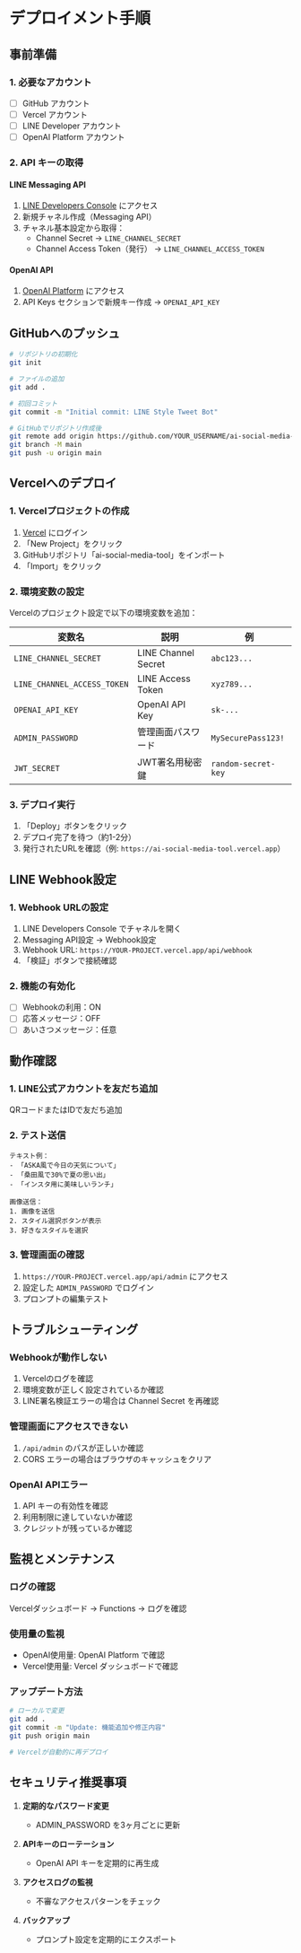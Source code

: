 # デプロイメント手順

## 事前準備

### 1. 必要なアカウント
- [ ] GitHub アカウント
- [ ] Vercel アカウント
- [ ] LINE Developer アカウント
- [ ] OpenAI Platform アカウント

### 2. API キーの取得

#### LINE Messaging API
1. [LINE Developers Console](https://developers.line.biz/console/) にアクセス
2. 新規チャネル作成（Messaging API）
3. チャネル基本設定から取得：
   - Channel Secret → `LINE_CHANNEL_SECRET`
   - Channel Access Token（発行） → `LINE_CHANNEL_ACCESS_TOKEN`

#### OpenAI API
1. [OpenAI Platform](https://platform.openai.com/) にアクセス
2. API Keys セクションで新規キー作成 → `OPENAI_API_KEY`

## GitHubへのプッシュ

```bash
# リポジトリの初期化
git init

# ファイルの追加
git add .

# 初回コミット
git commit -m "Initial commit: LINE Style Tweet Bot"

# GitHubでリポジトリ作成後
git remote add origin https://github.com/YOUR_USERNAME/ai-social-media-tool.git
git branch -M main
git push -u origin main
```

## Vercelへのデプロイ

### 1. Vercelプロジェクトの作成

1. [Vercel](https://vercel.com) にログイン
2. 「New Project」をクリック
3. GitHubリポジトリ「ai-social-media-tool」をインポート
4. 「Import」をクリック

### 2. 環境変数の設定

Vercelのプロジェクト設定で以下の環境変数を追加：

| 変数名 | 説明 | 例 |
|--------|------|-----|
| `LINE_CHANNEL_SECRET` | LINE Channel Secret | `abc123...` |
| `LINE_CHANNEL_ACCESS_TOKEN` | LINE Access Token | `xyz789...` |
| `OPENAI_API_KEY` | OpenAI API Key | `sk-...` |
| `ADMIN_PASSWORD` | 管理画面パスワード | `MySecurePass123!` |
| `JWT_SECRET` | JWT署名用秘密鍵 | `random-secret-key` |

### 3. デプロイ実行

1. 「Deploy」ボタンをクリック
2. デプロイ完了を待つ（約1-2分）
3. 発行されたURLを確認（例: `https://ai-social-media-tool.vercel.app`）

## LINE Webhook設定

### 1. Webhook URLの設定

1. LINE Developers Console でチャネルを開く
2. Messaging API設定 → Webhook設定
3. Webhook URL: `https://YOUR-PROJECT.vercel.app/api/webhook`
4. 「検証」ボタンで接続確認

### 2. 機能の有効化

- [ ] Webhookの利用：ON
- [ ] 応答メッセージ：OFF
- [ ] あいさつメッセージ：任意

## 動作確認

### 1. LINE公式アカウントを友だち追加

QRコードまたはIDで友だち追加

### 2. テスト送信

```
テキスト例：
- 「ASKA風で今日の天気について」
- 「桑田風で30%で夏の思い出」
- 「インスタ用に美味しいランチ」

画像送信：
1. 画像を送信
2. スタイル選択ボタンが表示
3. 好きなスタイルを選択
```

### 3. 管理画面の確認

1. `https://YOUR-PROJECT.vercel.app/api/admin` にアクセス
2. 設定した `ADMIN_PASSWORD` でログイン
3. プロンプトの編集テスト

## トラブルシューティング

### Webhookが動作しない

1. Vercelのログを確認
2. 環境変数が正しく設定されているか確認
3. LINE署名検証エラーの場合は Channel Secret を再確認

### 管理画面にアクセスできない

1. `/api/admin` のパスが正しいか確認
2. CORS エラーの場合はブラウザのキャッシュをクリア

### OpenAI APIエラー

1. API キーの有効性を確認
2. 利用制限に達していないか確認
3. クレジットが残っているか確認

## 監視とメンテナンス

### ログの確認

Vercelダッシュボード → Functions → ログを確認

### 使用量の監視

- OpenAI使用量: OpenAI Platform で確認
- Vercel使用量: Vercel ダッシュボードで確認

### アップデート方法

```bash
# ローカルで変更
git add .
git commit -m "Update: 機能追加や修正内容"
git push origin main

# Vercelが自動的に再デプロイ
```

## セキュリティ推奨事項

1. **定期的なパスワード変更**
   - ADMIN_PASSWORD を3ヶ月ごとに更新

2. **APIキーのローテーション**
   - OpenAI API キーを定期的に再生成

3. **アクセスログの監視**
   - 不審なアクセスパターンをチェック

4. **バックアップ**
   - プロンプト設定を定期的にエクスポート